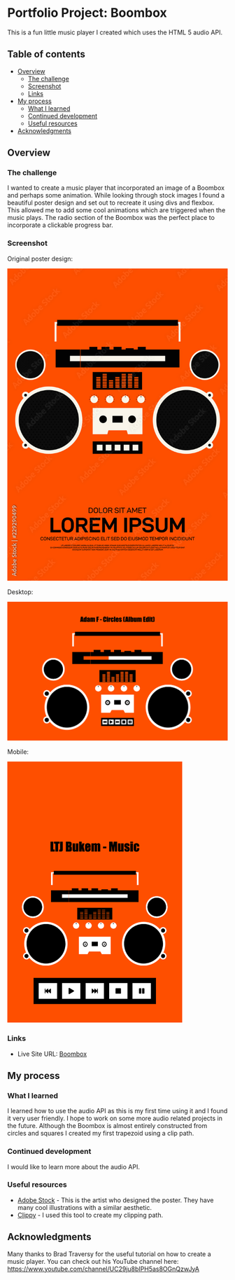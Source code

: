 # Portfolio Project: Boombox

This is a fun little music player I created which uses the HTML 5 audio API.

## Table of contents

- [Overview](#overview)
  - [The challenge](#the-challenge)
  - [Screenshot](#screenshot)
  - [Links](#links)
- [My process](#my-process)
  - [What I learned](#what-i-learned)
  - [Continued development](#continued-development)
  - [Useful resources](#useful-resources)
- [Acknowledgments](#acknowledgments)

## Overview

### The challenge

I wanted to create a music player that incorporated an image of a Boombox and perhaps some animation. While looking through stock images I found a beautiful poster design and set out to recreate it using divs and flexbox. This allowed me to add some cool animations which are triggered when the music plays. The radio section of the Boombox was the perfect place to incorporate a clickable progress bar. 

### Screenshot

Original poster design:

![Inspiration](./poster.jpg)

Desktop:

![Desktop](./screenshotDesktop.png)

Mobile: 

<img src="./screenshotMobile.png" width="400">

### Links

- Live Site URL: [Boombox](https://andyferrie.github.io/Boombox/)

## My process

### What I learned

I learned how to use the audio API as this is my first time using it and I found it very user friendly. I hope to work on some more audio related projects in the future. Although the Boombox is almost entirely constructed from circles and squares I created my first trapezoid using a clip path. 

### Continued development

I would like to learn more about the audio API. 

### Useful resources

- [Adobe Stock](https://stock.adobe.com/uk/contributor/206065386/thenatchdl?load_type=author&prev_url=detail) - This is the artist who designed the poster. They have many cool illustrations with a similar aesthetic.  
- [Clippy](https://bennettfeely.com/clippy/) - I used this tool to create my clipping path.

## Acknowledgments

Many thanks to Brad Traversy for the useful tutorial on how to create a music player. You can check out his YouTube channel here: https://www.youtube.com/channel/UC29ju8bIPH5as8OGnQzwJyA